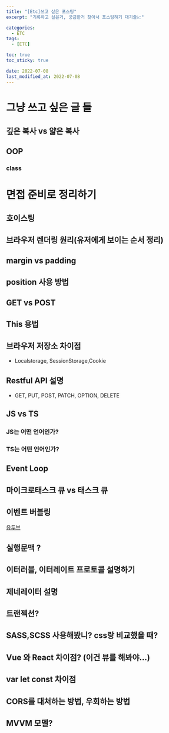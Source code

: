 ```yaml
---
title: "[Etc]쓰고 싶은 포스팅"
excerpt: "기록하고 싶은거, 궁금한거 찾아서 포스팅하기 대기줄📈"

categories:
  - ETC
tags:
  - [ETC]

toc: true
toc_sticky: true

date: 2022-07-08
last_modified_at: 2022-07-08
---
```


# 그냥 쓰고 싶은 글 들

## 깊은 복사 vs 얇은 복사

## OOP

### class

# 면접 준비로 정리하기

## 호이스팅

## 브라우저 렌더링 원리(유저에게 보이는 순서 정리)

## margin vs padding

## position 사용 방법

## GET vs POST

## This 용법

## 브라우저 저장소 차이점

- Localstorage, SessionStorage,Cookie

## Restful API 설명

- GET, PUT, POST, PATCH, OPTION, DELETE

## JS vs TS

### JS는 어떤 언어인가?

### TS는 어떤 언어인가?

## Event Loop

## 마이크로태스크 큐 vs 태스크 큐

## 이벤트 버블링

[유투브](https://youtu.be/8aGhZQkoFbQ)

## 실행문맥 ?

## 이터러블, 이터레이트 프로토콜 설명하기

## 제네레이터 설명

## 트랜젝션?

## SASS,SCSS 사용해봤니? css랑 비교했을 때?

## Vue 와 React 차이점? (이건 뷰를 해봐야...)

## var let const 차이점

## CORS를 대처하는 방법, 우회하는 방법

## MVVM 모델?
